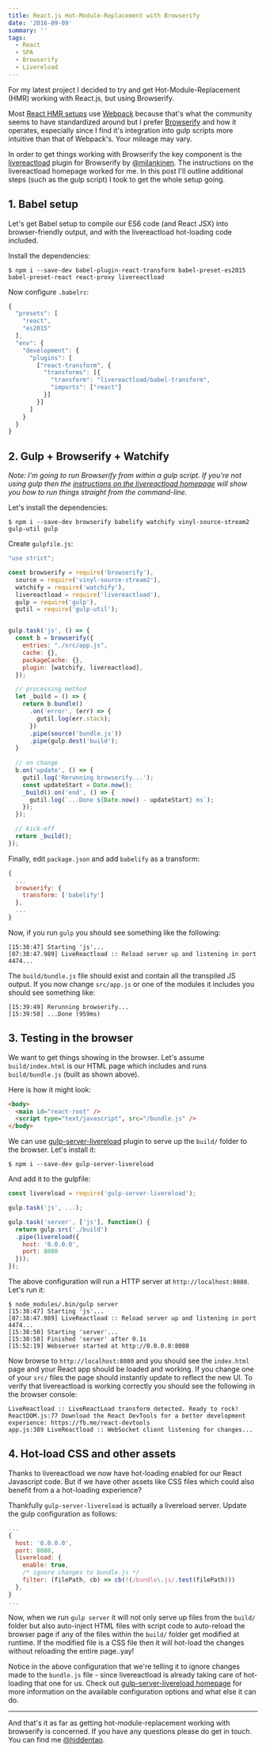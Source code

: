 ```yaml
---
title: React.js Hot-Module-Replacement with Browserify
date: '2016-09-09'
summary: ''
tags:
  - React
  - SPA
  - Browserify
  - Livereload
---
```


For my latest project I decided to try and get Hot-Module-Replacement (HMR) working with React.js, but using Browserify. 

Most [React HMR setups](https://github.com/facebookincubator/create-react-app) use [Webpack](https://github.com/webpack/webpack) because that's what the community seems to have standardized around but I prefer [Browserify](http://browserify.org/) and how it operates, especially since I find it's integration into gulp scripts more intuitive than that of Webpack's. Your mileage may vary.

In order to get things working with Browserify the key component is the [livereactload](https://github.com/milankinen/livereactload) plugin for Browserify by [@milankinen](https://twitter.com/milankinen). The instructions on the livereactload homepage worked for me. In this post I'll outline additional steps (such as the gulp script) I took to get the whole setup going.

## 1. Babel setup 

Let's get Babel setup to compile our ES6 code (and React JSX) into browser-friendly output, and with the livereactload hot-loading code included.

Install the dependencies:

```shell
$ npm i --save-dev babel-plugin-react-transform babel-preset-es2015 babel-preset-react react-proxy livereactload
```

Now configure `.babelrc`:

```js
{
  "presets": [
    "react",
    "es2015"
  ],
  "env": {
    "development": {
      "plugins": [
        ["react-transform", {
          "transforms": [{
            "transform": "livereactload/babel-transform",
            "imports": ["react"]
          }]
        }]
      ]
    }
  }  
}
```

## 2. Gulp + Browserify + Watchify

*Note: I'm going to run Browserify from within a gulp script. If you're not using gulp then the [instructions on the livereactload homepage](https://github.com/milankinen/livereactload) will show you how to run things straight from the command-line.*

Let's install the dependencies:

```shell
$ npm i --save-dev browserify babelify watchify vinyl-source-stream2 gulp-util gulp
```

Create `gulpfile.js`:

```js
"use strict";

const browserify = require('browserify'),
  source = require('vinyl-source-stream2'),
  watchify = require('watchify'),
  livereactload = require('livereactload'),
  gulp = require('gulp'),
  gutil = require('gulp-util');


gulp.task('js', () => {
  const b = browserify({
    entries: "./src/app.js",
    cache: {},
    packageCache: {},
    plugin: [watchify, livereactload],
  });

  // processing method
  let _build = () => {
    return b.bundle()
      .on('error', (err) => {
        gutil.log(err.stack);
      })
      .pipe(source('bundle.js'))
      .pipe(gulp.dest('build');
  }
  
  // on change
  b.on('update', () => {
    gutil.log('Rerunning browserify...');
    const updateStart = Date.now();
    _build().on('end', () => {
      gutil.log(`...Done ${Date.now() - updateStart} ms`);          
    });
  });

  // kick-off
  return _build();
});
```

Finally, edit `package.json` and add `babelify` as a transform:

```js
{
  ...
  browserify: {
    transform: ['babelify']
  },
  ...
}
```

Now, if you run `gulp` you should see something like the following:

```shell
[15:38:47] Starting 'js'...
[07:38:47.989] LiveReactload :: Reload server up and listening in port 4474...
```

The `build/bundle.js` file should exist and contain all the transpiled JS output. If you now change `src/app.js` or one of the modules it includes you should see something like:

```shell
[15:39:49] Rerunning browserify...
[15:39:50] ...Done (959ms)
```

## 3. Testing in the browser

We want to get things showing in the browser. Let's assume `build/index.html` is our HTML page which includes and runs `build/bundle.js` (built as shown above).

Here is how it might look:

```html
<body>
  <main id="react-root" />
  <script type="text/javascript", src="/bundle.js" />
</body>
```

We can use [gulp-server-livereload](https://github/hiddentao/gulp-server-livereload) plugin to serve up the `build/` folder to the browser. Let's install it:

```shell
$ npm i --save-dev gulp-server-livereload
```

And add it to the gulpfile:

```js
const livereload = require('gulp-server-livereload');

gulp.task('js', ...);

gulp.task('server', ['js'], function() {
  return gulp.src('./build')
  .pipe(livereload({
    host: '0.0.0.0',
    port: 8080
  }));
});
```

The above configuration will run a HTTP server at `http://localhost:8080`. Let's 
run it:

```shell
$ node_modules/.bin/gulp server
[15:38:47] Starting 'js'...
[07:38:47.989] LiveReactload :: Reload server up and listening in port 4474...
[15:38:50] Starting 'server'...
[15:38:50] Finished 'server' after 0.1s
[15:52:19] Webserver started at http://0.0.0.0:8080
```

Now browse to `http://localhost:8080` and you should see the `index.html` page and 
your React app should be loaded and working. If you change one of your `src/` 
files the page should instantly update to reflect the new UI. To verify that 
livereactload is working correctly you should see the following in the browser 
console:

```
LiveReactload :: LiveReactLoad transform detected. Ready to rock!
ReactDOM.js:77 Download the React DevTools for a better development experience: https://fb.me/react-devtools
app.js:389 LiveReactload :: WebSocket client listening for changes...
```

## 4. Hot-load CSS and other assets

Thanks to livereactload we now have hot-loading enabled for our React Javascript code. 
But if we have other assets like CSS files which could also benefit from a 
a hot-loading experience?

Thankfully `gulp-server-livereload` is actually a livereload server. Update the 
gulp configuration as follows:

```js
...
{
  host: '0.0.0.0',
  port: 8080,
  livereload: {
    enable: true,
    /* ignore changes to bundle.js */
    filter: (filePath, cb) => cb(!(/bundle\.js/.test(filePath)))
  },
}
...
```

Now, when we run `gulp server` it will not only serve up files from the `build/` 
folder but also auto-inject HTML files with script code to auto-reload the 
browser page if any of the files within the `build/` folder get modified at 
runtime. If the modified file is a CSS file then it will hot-load the changes 
without reloading the entire page..yay!

Notice in the above configuration that we're telling it to ignore changes made 
to the `bundle.js` file - since livereactload is already taking care of hot-loading that one for us. Check out [gulp-server-livereload homepage](https://github.com/hiddentao/gulp-server-livereload) for more information 
on the available configuration options and what else it can do.

---

And that's it as far as getting hot-module-replacement working with browserify 
is concerned. If you have any questions please do get in touch. You can find me [@hiddentao](https://twitter.com/hiddentao).
